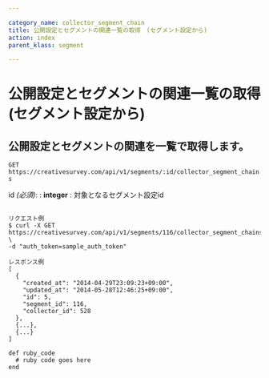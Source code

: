 ```yaml
---

category_name: collector_segment_chain
title: 公開設定とセグメントの関連一覧の取得　(セグメント設定から)
action: index
parent_klass: segment

---
```


# 公開設定とセグメントの関連一覧の取得　(セグメント設定から)

## 公開設定とセグメントの関連を一覧で取得します。

`GET https://creativesurvey.com/api/v1/segments/:id/collector_segment_chains`

id _(必須)_:
: __integer__
: 対象となるセグメント設定id

~~~

リクエスト例
$ curl -X GET https://creativesurvey.com/api/v1/segments/116/collector_segment_chains \
-d "auth_token=sample_auth_token"

レスポンス例
[
  {
    "created_at": "2014-04-29T23:09:23+09:00",
    "updated_at": "2014-05-28T12:46:25+09:00",
    "id": 5,
    "segment_id": 116,
    "collector_id": 528
  },
  {...},
  {...}
]

~~~
 
~~~
def ruby_code
  # ruby code goes here
end
~~~
